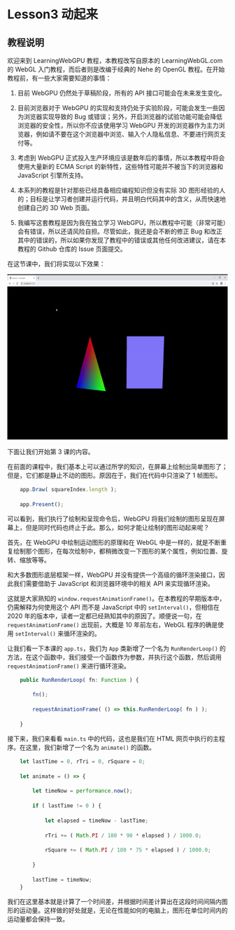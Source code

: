 # Lesson3 动起来

## 教程说明

欢迎来到 LearningWebGPU 教程，本教程改写自原本的 LearningWebGL.com 的 WebGL 入门教程，而后者则是改编于经典的 Nehe 的 OpenGL 教程。在开始教程前，有一些大家需要知道的事情：

1. 目前 WebGPU 仍然处于草稿阶段，所有的 API 接口可能会在未来发生变化。

2. 目前浏览器对于 WebGPU 的实现和支持仍处于实验阶段，可能会发生一些因为浏览器实现导致的 Bug 或错误；另外，开启浏览器的试验功能可能会降低浏览器的安全性，所以你不应该使用学习 WebGPU 开发的浏览器作为主力浏览器，例如请不要在这个浏览器中浏览、输入个人隐私信息、不要进行网页支付等。

3. 考虑到 WebGPU 正式投入生产环境应该是数年后的事情，所以本教程中将会使用大量新的 ECMA Script 的新特性，这些特性可能并不被当下的浏览器和 JavaScript 引擎所支持。

4. 本系列的教程是针对那些已经具备相应编程知识但没有实际 3D 图形经验的人的；目标是让学习者创建并运行代码，并且明白代码其中的含义，从而快速地创建自己的 3D Web 页面。

5. 我编写这套教程是因为我在独立学习 WebGPU，所以教程中可能（非常可能）会有错误，所以还请风险自担。尽管如此，我还是会不断的修正 Bug 和改正其中的错误的，所以如果你发现了教程中的错误或其他任何改进建议，请在本教程的 Github 仓库的 Issue 页面提交。

在这节课中，我们将实现以下效果：

![Lesson3 动起来](./image/animate.gif)

下面让我们开始第 3 课的内容。

在前面的课程中，我们基本上可以通过所学的知识，在屏幕上绘制出简单图形了；但是，它们都是静止不动的图形。原因在于，我们在代码中只渲染了 1 帧图形。

```typescript
    app.Draw( squareIndex.length );

    app.Present();
```

可以看到，我们执行了绘制和呈现命令后，WebGPU 将我们绘制的图形呈现在屏幕上，但是同时代码也终止于此。那么，如何才能让绘制的图形动起来呢？

首先，在 WebGPU 中绘制运动图形的原理和在 WebGL 中是一样的，就是不断重复绘制那个图形，在每次绘制中，都稍微改变一下图形的某个属性，例如位置、旋转、缩放等等。

和大多数图形底层框架一样，WebGPU 并没有提供一个高级的循环渲染接口，因此我们需要借助于 JavaScript 和浏览器环境中的相关 API 来实现循环渲染。

这就是大家熟知的 `window.requestAnimationFrame()`。在本教程的早期版本中，仍需解释为何使用这个 API 而不是 JavaScript 中的 `setInterval()`，但相信在 2020 年的版本中，读者一定都已经熟知其中的原因了。顺便说一句，在 `requestAnimationFrame()` 出现前，大概是 10 年前左右，WebGL 程序的确是使用 `setInterval()` 来循环渲染的。

让我们看一下本课的 `app.ts`，我们为 `App` 类新增了一个名为 `RunRenderLoop()` 的方法，在这个函数中，我们接受一个函数作为参数，并执行这个函数，然后调用 `requestAnimationFrame()` 来进行循环渲染。

```typescript
    public RunRenderLoop( fn: Function ) {

        fn();

        requestAnimationFrame( () => this.RunRenderLoop( fn ) );

    }
```

接下来，我们来看看 `main.ts` 中的代码，这也是我们在 HTML 网页中执行的主程序。在这里，我们新增了一个名为 `animate()` 的函数。

```typescript
    let lastTime = 0, rTri = 0, rSquare = 0;
 
    let animate = () => {

        let timeNow = performance.now();

        if ( lastTime != 0 ) {

            let elapsed = timeNow - lastTime;
 
            rTri += ( Math.PI / 180 * 90 * elapsed ) / 1000.0;

            rSquare += ( Math.PI / 180 * 75 * elapsed ) / 1000.0;

        }

        lastTime = timeNow;
    }
```

我们在这里基本就是计算了一个时间差，并根据时间差计算出在这段时间间隔内图形的运动量。这样做的好处就是，无论在性能如何的电脑上，图形在单位时间内的运动量都会保持一致。




